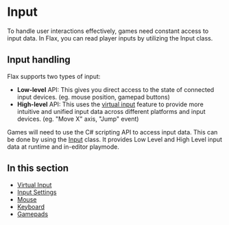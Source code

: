 # Input

To handle user interactions effectively, games need constant access to input data. In Flax, you can read player inputs by utilizing the Input class.

## Input handling

Flax supports two types of input:
* **Low-level** API: This gives you direct access to the state of connected input devices. (eg. mouse position, gamepad buttons)
* **High-level** API: This uses the [virtual input](virtual-input.md) feature to provide more intuitive and unified input data across different platforms and input devices. (eg. "Move X" axis, "Jump" event)

Games will need to use the C# scripting API to access input data. This can be done by using the [Input](https://docs.flaxengine.com/api/FlaxEngine.Input.html) class. It provides Low Level and High Level input data at runtime and in-editor playmode.

## In this section

* [Virtual Input](virtual-input.md)
* [Input Settings](input-settings.md)
* [Mouse](mouse.md)
* [Keyboard](keyboard.md)
* [Gamepads](gamepads.md)
